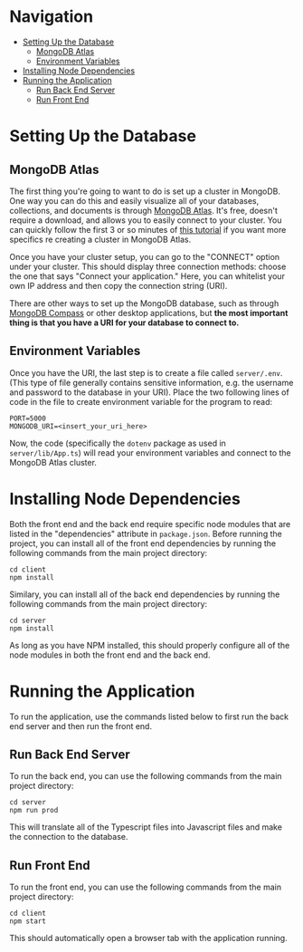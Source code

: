 # Navigation

* [Setting Up the Database](#Setting-Up-the-Database)
  * [MongoDB Atlas](#MongoDB-Atlas)
  * [Environment Variables](#Environment-Variables)
* [Installing Node Dependencies](#Installing-Node-Dependencies)
* [Running the Application](#Running-the-Application)
  * [Run Back End Server](#Run-Back-End-Server)
  * [Run Front End](#Run-Front-End)

# Setting Up the Database

## MongoDB Atlas

The first thing you're going to want to do is set up a cluster in MongoDB. One way you can do this and easily visualize all of your databases, collections, and documents is through [MongoDB Atlas](http://cloud.mongodb.com/). It's free, doesn't require a download, and allows you to easily connect to your cluster. You can quickly follow the first 3 or so minutes of [this tutorial](https://youtu.be/7CqJlxBYj-M?t=293) if you want more specifics re creating a cluster in MongoDB Atlas. 

Once you have your cluster setup, you can go to the "CONNECT" option under your cluster. This should display three connection methods: choose the one that says "Connect your application." Here, you can whitelist your own IP address and then copy the connection string (URI).

There are other ways to set up the MongoDB database, such as through [MongoDB Compass](https://www.mongodb.com/products/compass) or other desktop applications, but **the most important thing is that you have a URI for your database to connect to.** 

## Environment Variables

Once you have the URI, the last step is to create a file called <code>server/.env</code>. (This type of file generally contains sensitive information, e.g. the username and password to the database in your URI). Place the two following lines of code in the file to create environment variable for the program to read:

~~~
PORT=5000
MONGODB_URI=<insert_your_uri_here>
~~~

Now, the code (specifically the <code>dotenv</code> package as used in <code>server/lib/App.ts</code>) will read your environment variables and connect to the MongoDB Atlas cluster.

# Installing Node Dependencies

Both the front end and the back end require specific node modules that are listed in the "dependencies" attribute in <code>package.json</code>. Before running the project, you can install all of the front end dependencies by running the following commands from the main project directory:

~~~
cd client
npm install
~~~

Similary, you can install all of the back end dependencies by running the following commands from the main project directory:

~~~
cd server
npm install
~~~

As long as you have NPM installed, this should properly configure all of the node modules in both the front end and the back end.

# Running the Application

To run the application, use the commands listed below to first run the back end server and then run the front end.

## Run Back End Server

To run the back end, you can use the following commands from the main project directory: 

~~~
cd server
npm run prod
~~~

This will translate all of the Typescript files into Javascript files and make the connection to the database.

## Run Front End

To run the front end, you can use the following commands from the main project directory: 

~~~
cd client
npm start
~~~

This should automatically open a browser tab with the application running.